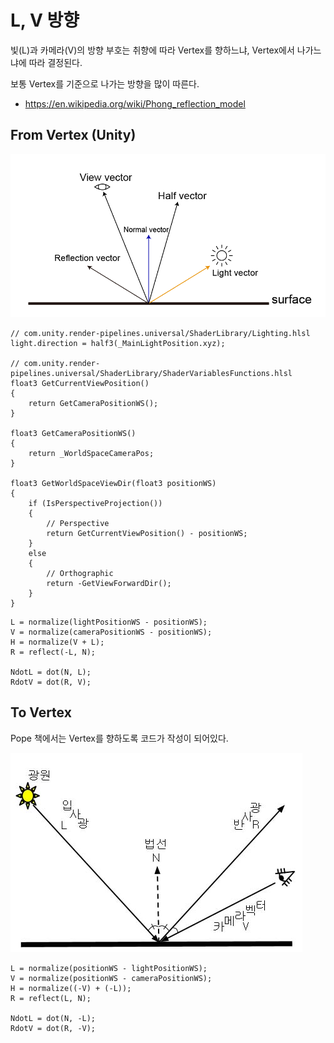 # L, V 방향

빛(L)과 카메라(V)의 방향 부호는 취향에 따라 Vertex를 향하느냐, Vertex에서 나가느냐에 따라 결정된다.

보통 Vertex를 기준으로 나가는 방향을 많이 따른다.

- <https://en.wikipedia.org/wiki/Phong_reflection_model>

## From Vertex (Unity)

![FromVertex.webp](../res/FromVertex.webp)

``` hlsl
// com.unity.render-pipelines.universal/ShaderLibrary/Lighting.hlsl
light.direction = half3(_MainLightPosition.xyz);

// com.unity.render-pipelines.universal/ShaderLibrary/ShaderVariablesFunctions.hlsl
float3 GetCurrentViewPosition()
{
    return GetCameraPositionWS();
}

float3 GetCameraPositionWS()
{
    return _WorldSpaceCameraPos;
}

float3 GetWorldSpaceViewDir(float3 positionWS)
{
    if (IsPerspectiveProjection())
    {
        // Perspective
        return GetCurrentViewPosition() - positionWS;
    }
    else
    {
        // Orthographic
        return -GetViewForwardDir();
    }
}
```

``` hlsl
L = normalize(lightPositionWS - positionWS);
V = normalize(cameraPositionWS - positionWS);
H = normalize(V + L);
R = reflect(-L, N);

NdotL = dot(N, L);
RdotV = dot(R, V);
```

## To Vertex

Pope 책에서는 Vertex를 향하도록 코드가 작성이 되어있다.

![ToVertex.jpg](../res/ToVertex.jpg)

``` hlsl
L = normalize(positionWS - lightPositionWS);
V = normalize(positionWS - cameraPositionWS);
H = normalize((-V) + (-L));
R = reflect(L, N);

NdotL = dot(N, -L);
RdotV = dot(R, -V);
```
